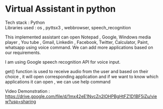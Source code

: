 # Virtual Assistant in python

Tech stack :
Python <br>
Libraries used : 
os , pyttsx3 , webbrowser, speech_recognition

This implemented assistant can open Notepad , Google, Windows media player , You tube , Gmail, Linkedin , Facebook, Twitter, Calculator, Paint, whatsapp using voice command. We can add more applications based on our requirements.

I am using Google speech recognition API for voice input.

get() function is used to receive audio from the user and based on their choice , it will open corresponding application and if we want to know which applications it can open , we can use help command

Video Demonstration : https://drive.google.com/file/d/1mx42eE1NvcZn2lOHPBgHtFZ1D1BF5iZu/view?usp=sharing

